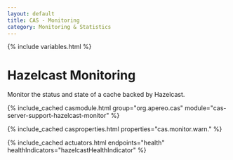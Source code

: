 ```yaml
---
layout: default
title: CAS - Monitoring
category: Monitoring & Statistics
---
```


{% include variables.html %}

# Hazelcast Monitoring

Monitor the status and state of a cache backed by Hazelcast.

{% include_cached casmodule.html group="org.apereo.cas" module="cas-server-support-hazelcast-monitor" %}

{% include_cached casproperties.html properties="cas.monitor.warn." %}

{% include_cached actuators.html endpoints="health" healthIndicators="hazelcastHealthIndicator" %}